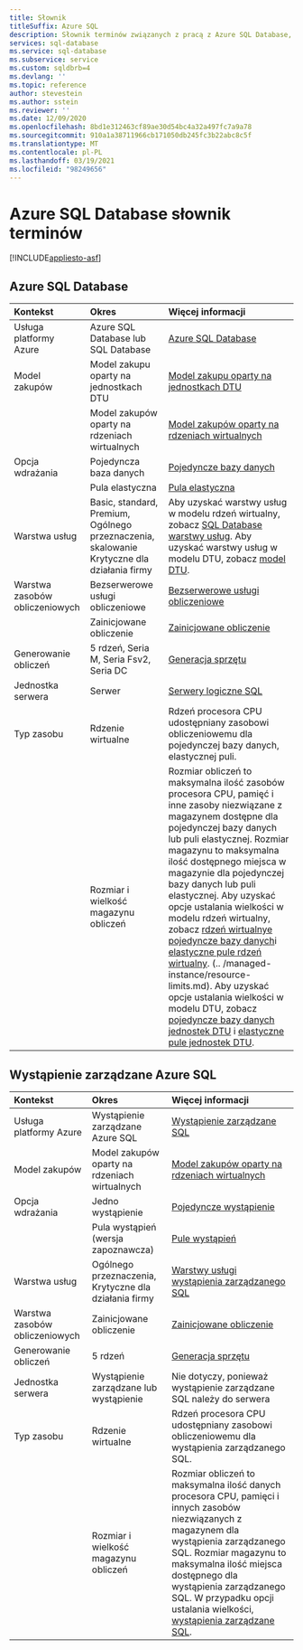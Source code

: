 ```yaml
---
title: Słownik
titleSuffix: Azure SQL
description: Słownik terminów związanych z pracą z Azure SQL Database, wystąpieniem zarządzanym usługi Azure SQL i SQL na maszynie wirtualnej platformy Azure.
services: sql-database
ms.service: sql-database
ms.subservice: service
ms.custom: sqldbrb=4
ms.devlang: ''
ms.topic: reference
author: stevestein
ms.author: sstein
ms.reviewer: ''
ms.date: 12/09/2020
ms.openlocfilehash: 8bd1e312463cf89ae30d54bc4a32a497fc7a9a78
ms.sourcegitcommit: 910a1a38711966cb171050db245fc3b22abc8c5f
ms.translationtype: MT
ms.contentlocale: pl-PL
ms.lasthandoff: 03/19/2021
ms.locfileid: "98249656"
---
```

# <a name="azure-sql-database-glossary-of-terms"></a>Azure SQL Database słownik terminów
[!INCLUDE[appliesto-asf](includes/appliesto-asf.md)]

## <a name="azure-sql-database"></a>Azure SQL Database

|Kontekst|Okres|Więcej informacji|
|:---|:---|:---|
|Usługa platformy Azure|Azure SQL Database lub SQL Database|[Azure SQL Database](database/sql-database-paas-overview.md)|
|Model zakupów|Model zakupu oparty na jednostkach DTU|[Model zakupu oparty na jednostkach DTU](database/service-tiers-dtu.md)|
||Model zakupów oparty na rdzeniach wirtualnych|[Model zakupów oparty na rdzeniach wirtualnych](database/service-tiers-vcore.md)|
|Opcja wdrażania |Pojedyncza baza danych|[Pojedyncze bazy danych](database/single-database-overview.md)|
||Pula elastyczna|[Pula elastyczna](database/elastic-pool-overview.md)|
|Warstwa usług|Basic, standard, Premium, Ogólnego przeznaczenia, skalowanie Krytyczne dla działania firmy|Aby uzyskać warstwy usług w modelu rdzeń wirtualny, zobacz [SQL Database warstwy usług](database/service-tiers-vcore.md#service-tiers). Aby uzyskać warstwy usług w modelu DTU, zobacz [model DTU](database/service-tiers-dtu.md#compare-the-dtu-based-service-tiers).|
|Warstwa zasobów obliczeniowych|Bezserwerowe usługi obliczeniowe|[Bezserwerowe usługi obliczeniowe](database/service-tiers-vcore.md#compute-tiers)
||Zainicjowane obliczenie|[Zainicjowane obliczenie](database/service-tiers-vcore.md#compute-tiers)
|Generowanie obliczeń|5 rdzeń, Seria M, Seria Fsv2, Seria DC|[Generacja sprzętu](database/service-tiers-vcore.md#hardware-generations)
|Jednostka serwera| Serwer |[Serwery logiczne SQL](database/logical-servers.md)|
|Typ zasobu|Rdzenie wirtualne|Rdzeń procesora CPU udostępniany zasobowi obliczeniowemu dla pojedynczej bazy danych, elastycznej puli. |
||Rozmiar i wielkość magazynu obliczeń|Rozmiar obliczeń to maksymalna ilość zasobów procesora CPU, pamięć i inne zasoby niezwiązane z magazynem dostępne dla pojedynczej bazy danych lub puli elastycznej.  Rozmiar magazynu to maksymalna ilość dostępnego miejsca w magazynie dla pojedynczej bazy danych lub puli elastycznej. Aby uzyskać opcje ustalania wielkości w modelu rdzeń wirtualny, zobacz [rdzeń wirtualnye pojedyncze bazy danych](database/resource-limits-vcore-single-databases.md)i [elastyczne pule rdzeń wirtualny](database/resource-limits-vcore-elastic-pools.md).  (.. /managed-instance/resource-limits.md).  Aby uzyskać opcje ustalania wielkości w modelu DTU, zobacz [pojedyncze bazy danych jednostek DTU](database/resource-limits-dtu-single-databases.md) i [elastyczne pule jednostek DTU](database/resource-limits-dtu-elastic-pools.md).

## <a name="azure-sql-managed-instance"></a>Wystąpienie zarządzane Azure SQL

|Kontekst|Okres|Więcej informacji|
|:---|:---|:---|
|Usługa platformy Azure|Wystąpienie zarządzane Azure SQL|[Wystąpienie zarządzane SQL](managed-instance/sql-managed-instance-paas-overview.md)|
|Model zakupów|Model zakupów oparty na rdzeniach wirtualnych|[Model zakupów oparty na rdzeniach wirtualnych](database/service-tiers-vcore.md)|
|Opcja wdrażania |Jedno wystąpienie|[Pojedyncze wystąpienie](managed-instance/sql-managed-instance-paas-overview.md)|
||Pula wystąpień (wersja zapoznawcza)|[Pule wystąpień](managed-instance/instance-pools-overview.md)|
|Warstwa usług|Ogólnego przeznaczenia, Krytyczne dla działania firmy|[Warstwy usługi wystąpienia zarządzanego SQL](managed-instance/sql-managed-instance-paas-overview.md#service-tiers)|
|Warstwa zasobów obliczeniowych|Zainicjowane obliczenie|[Zainicjowane obliczenie](database/service-tiers-vcore.md#compute-tiers)|
|Generowanie obliczeń|5 rdzeń|[Generacja sprzętu](database/service-tiers-vcore.md#hardware-generations)
|Jednostka serwera|Wystąpienie zarządzane lub wystąpienie| Nie dotyczy, ponieważ wystąpienie zarządzane SQL należy do serwera |
|Typ zasobu|Rdzenie wirtualne|Rdzeń procesora CPU udostępniany zasobowi obliczeniowemu dla wystąpienia zarządzanego SQL.|
||Rozmiar i wielkość magazynu obliczeń|Rozmiar obliczeń to maksymalna ilość danych procesora CPU, pamięci i innych zasobów niezwiązanych z magazynem dla wystąpienia zarządzanego SQL.  Rozmiar magazynu to maksymalna ilość miejsca dostępnego dla wystąpienia zarządzanego SQL.  W przypadku opcji ustalania wielkości, [wystąpienia zarządzane SQL](managed-instance/resource-limits.md). |
